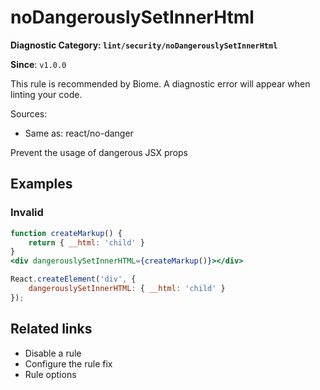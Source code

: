 # noDangerouslySetInnerHtml

**Diagnostic Category: `lint/security/noDangerouslySetInnerHtml`**

**Since**: `v1.0.0`

This rule is recommended by Biome. A diagnostic error will appear when linting your code.

Sources: 
- Same as: react/no-danger

Prevent the usage of dangerous JSX props

## Examples

### Invalid

```jsx
function createMarkup() {
    return { __html: 'child' }
}
<div dangerouslySetInnerHTML={createMarkup()}></div>
```

```js
React.createElement('div', {
    dangerouslySetInnerHTML: { __html: 'child' }
});
```

## Related links

- Disable a rule
- Configure the rule fix
- Rule options